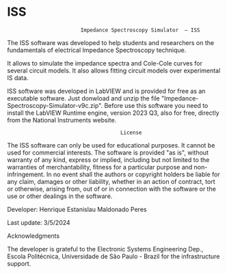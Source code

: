 # ISS
                            Impedance Spectroscopy Simulator  – ISS

The ISS software was developed to help students and researchers on the fundamentals of electrical Impedance Spectroscopy technique.

It allows to simulate the impedance spectra and Cole-Cole curves for several circuit models. It also allows fitting circuit models over experimental IS data.

ISS software was developed in LabVIEW and is provided for free as an executable software.
Just donwload and unzip the file "Impedance-Spectroscopy-Simulator-v9c.zip".
Before use this software you need to install the LabVIEW Runtime engine, version 2023 Q3, also for free, directly from the National Instruments website.


                                         License

The ISS software can only be used for educational purposes. It cannot be used for commercial interests.
The software is provided "as is", without warranty of any kind, express or implied, including but not limited to the warranties of merchantability, fitness for a particular purpose and non-infringement. In no event shall the authors or copyright holders be liable for any claim, damages or other liability, whether in an action of contract, tort or otherwise, arising from, out of or in connection with the software or the use or other dealings in the software.

Developer: Henrique Estanislau Maldonado Peres

Last update: 3/5/2024

Acknowledgments

The developer is grateful to the Electronic Systems Engineering Dep., Escola Politécnica, Universidade de São Paulo - Brazil for the infrastructure support.


